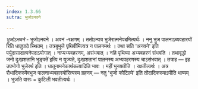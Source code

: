 ```yaml
---
index: 1.3.66
sutra: भुजोऽनवने

---
```

_भुजोऽनवने_ - भुजोऽनवने । अवनं -रक्षणम् । ततोऽन्यत्र भुजेरात्मनेपदमित्यर्थः । ननु भुज पालनाऽब्यवहारयो॑ रिति धातुपाठे स्थितम् । तत्रबुभुजे पृथिवी॑मित्यत्र न पालनमर्थः । तथा सति 'अनवने' इति पर्युदासादात्मनेपदाऽयोगात् । नाप्यभ्यवहरणम्, असंभवात् । नहि पृथिव्या अभ्यवहरणं संभवति । तथावृद्धो जनो दुःखशतानि भुङ्क्ते॑ इत्पि न युज्यते, दुःखशतानां पालनस्य अभ्यवहरणस्य चाऽसंभवात् । तत्राह —  इह उपभोगो भुजेरर्थ इति । धातूनामनेकार्थकत्वादिति भावः । महीं भुनक्तीति । रक्षतीत्यर्थः । अत्र रौधादिकस्यैवभुज पालनाभ्यवहारयो॑रित्यस्य ग्रहणम्  —  नतु 'भुजो कौटिल्ये' इति तौदादिकस्याऽपीति भाष्यम् । भुजति वासः = कुटिली भवतीत्यर्थः । 